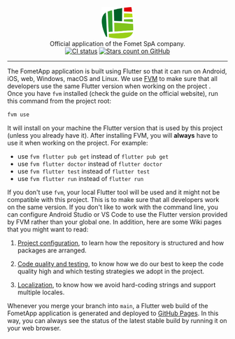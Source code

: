 <div align="center">
<img src="https://raw.githubusercontent.com/albertodev01/fomet_app/main/assets/svg/logo.svg?token=GHSAT0AAAAAABY5OZRAFHQOYS6HHEY7OU5MZL2BAFA" height="72" width="72 alt="FometApp logo" />
</div>
<div align="center">Official application of the Fomet SpA company.</div>
<div align="center">
    <a href="https://github.com/albertodev01/fomet_app/actions"><img src="https://github.com/albertodev01/fomet_app/workflows/equations_ci/badge.svg" alt="CI status" /></a>
    <a href="https://github.com/albertodev01/fomet_app/stargazers"><img src="https://img.shields.io/github/stars/fomet_app/equations.svg?style=flat&logo=github&colorB=blue&label=stars" alt="Stars count on GitHub" /></a>
</div>

---

The FometApp application is built using Flutter so that it can run on Android, iOS, web, Windows, macOS and Linux. We use [FVM](https://fvm.app/docs/getting_started/installation) to make sure that all developers use the same Flutter version when working on the project . Once you have `fvm` installed (check the guide on the official website), run this command from the project root:

```bash
fvm use
```

It will install on your machine the Flutter version that is used by this project (unless you already have it). After installing FVM, you will **always** have to use it when working on the project. For example:

- use `fvm flutter pub get` instead of `flutter pub get`
- use `fvm flutter doctor` instead of `flutter doctor`
- use `fvm flutter test` instead of `flutter test`
- use `fvm flutter run` instead of `flutter run`

If you don't use `fvm`, your local Flutter tool will be used and it might not be compatible with this project. This is to make sure that all developers work on the same version. If you don't like to work with the command line, you can configure Android Studio or VS Code to use the Flutter version provided by FVM rather than your global one. In addition, here are some Wiki pages that you might want to read:

1. [Project configuration](#), to learn how the repository is structured and how packages are arranged.

2. [Code quality and testing](#), to know how we do our best to keep the code quality high and which testing strategies we adopt in the project.

3. [Localization](#), to know how we avoid hard-coding strings and support multiple locales.

Whenever you merge your branch into `main`, a Flutter web build of the FometApp application is generated and deployed to [GitHub Pages](https://albertodev01.github.io/fomet_app/). In this way, you can always see the status of the latest stable build by running it on your web browser.
